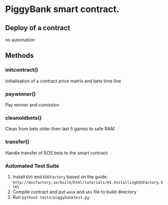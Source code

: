 # PiggyBank smart contract. 

## Deploy of a contract
 
 no automation

## Methods

### initcontract()
Initialisation of a contract price matrix and bets time line

### paywinner()
Pay winner and comission

### cleanoldbets()
Clean from bets older then last 5 games to safe RAM

### transfer() 
Handle transfer of EOS bets to the smart contract 

### Automated Test Suite  
1. Install `EOS` and `EOSFactory` based on the guide: `http://eosfactory.io/build/html/tutorials/01.InstallingEOSFactory.html` 
2. Compile contract and put `wasm` and `abi` file to build directory
3. Run `python3 tests/piggybanktest.py` 
